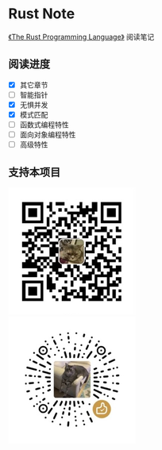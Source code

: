 # Rust Note

[《The Rust Programming Language》](https://doc.rust-lang.org/stable/book/) 阅读笔记

## 阅读进度

- [x] 其它章节
- [ ] 智能指针
- [x] 无惧并发
- [x] 模式匹配
- [ ] 函数式编程特性
- [ ] 面向对象编程特性
- [ ] 高级特性

## 支持本项目

![alipay](https://raw.githubusercontent.com/neatfx/donation/master/alipay.jpeg)
![wechat-pay](https://raw.githubusercontent.com/neatfx/donation/master/wechat-pay.jpeg)
